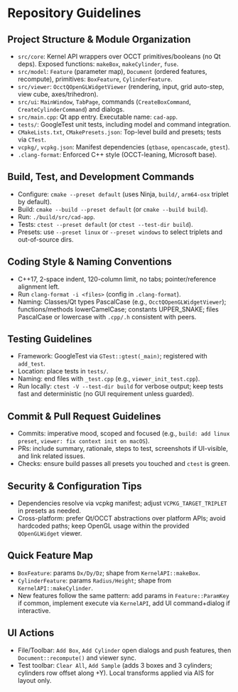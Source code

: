 # Repository Guidelines

## Project Structure & Module Organization
- `src/core`: Kernel API wrappers over OCCT primitives/booleans (no Qt deps). Exposed functions: `makeBox`, `makeCylinder`, `fuse`.
- `src/model`: `Feature` (parameter map), `Document` (ordered features, recompute), primitives: `BoxFeature`, `CylinderFeature`.
- `src/viewer`: `OcctQOpenGLWidgetViewer` (rendering, input, grid auto-step, view cube, axes/trihedron).
- `src/ui`: `MainWindow`, `TabPage`, commands (`CreateBoxCommand`, `CreateCylinderCommand`) and dialogs.
- `src/main.cpp`: Qt app entry. Executable name: `cad-app`.
- `tests/`: GoogleTest unit tests, including model and command integration.
- `CMakeLists.txt`, `CMakePresets.json`: Top-level build and presets; tests via `CTest`.
- `vcpkg/`, `vcpkg.json`: Manifest dependencies (`qtbase`, `opencascade`, `gtest`).
- `.clang-format`: Enforced C++ style (OCCT-leaning, Microsoft base).

## Build, Test, and Development Commands
- Configure: `cmake --preset default` (uses Ninja, `build/`, `arm64-osx` triplet by default).
- Build: `cmake --build --preset default` (or `cmake --build build`).
- Run: `./build/src/cad-app`.
- Tests: `ctest --preset default` (or `ctest --test-dir build`).
- Presets: use `--preset linux` or `--preset windows` to select triplets and out-of-source dirs.

## Coding Style & Naming Conventions
- C++17, 2-space indent, 120-column limit, no tabs; pointer/reference alignment left.
- Run `clang-format -i <files>` (config in `.clang-format`).
- Naming: Classes/Qt types PascalCase (e.g., `OcctQOpenGLWidgetViewer`); functions/methods lowerCamelCase; constants UPPER_SNAKE; files PascalCase or lowercase with `.cpp/.h` consistent with peers.

## Testing Guidelines
- Framework: GoogleTest via `GTest::gtest(_main)`; registered with `add_test`.
- Location: place tests in `tests/`.
- Naming: end files with `_test.cpp` (e.g., `viewer_init_test.cpp`).
- Run locally: `ctest -V --test-dir build` for verbose output; keep tests fast and deterministic (no GUI requirement unless guarded).

## Commit & Pull Request Guidelines
- Commits: imperative mood, scoped and focused (e.g., `build: add linux preset`, `viewer: fix context init on macOS`).
- PRs: include summary, rationale, steps to test, screenshots if UI-visible, and link related issues.
- Checks: ensure build passes all presets you touched and `ctest` is green.

## Security & Configuration Tips
- Dependencies resolve via vcpkg manifest; adjust `VCPKG_TARGET_TRIPLET` in presets as needed.
- Cross-platform: prefer Qt/OCCT abstractions over platform APIs; avoid hardcoded paths; keep OpenGL usage within the provided `QOpenGLWidget` viewer.

## Quick Feature Map
- `BoxFeature`: params `Dx/Dy/Dz`; shape from `KernelAPI::makeBox`.
- `CylinderFeature`: params `Radius/Height`; shape from `KernelAPI::makeCylinder`.
- New features follow the same pattern: add params in `Feature::ParamKey` if common, implement execute via `KernelAPI`, add UI command+dialog if interactive.

## UI Actions
- File/Toolbar: `Add Box`, `Add Cylinder` open dialogs and push features, then `Document::recompute()` and viewer sync.
- Test toolbar: `Clear All`, `Add Sample` (adds 3 boxes and 3 cylinders; cylinders row offset along +Y). Local transforms applied via AIS for layout only.
